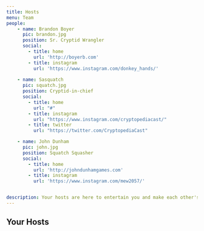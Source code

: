 ```yaml
---
title: Hosts
menu: Team
people:
    - name: Brandon Boyer
      pic: brandon.jpg
      position: Sr. Cryptid Wrangler
      social:
        - title: home
          url: 'http://boyerb.com'
        - title: instagram
          url: 'https://www.instagram.com/donkey_hands/'
    
    - name: Sasquatch
      pic: squatch.jpg
      position: Cryptid-in-chief
      social:
        - title: home
          url: "#"
        - title: instagram
          url: "https://www.instagram.com/cryptopediacast/"
        - title: twitter
          url: "https://twitter.com/CryptopediaCast"

    - name: John Dunham
      pic: john.jpg
      position: Squatch Squasher
      social:
        - title: home
          url: 'http://johndunhamgames.com'
        - title: instagram
          url: 'https://www.instagram.com/mew2057/'


description: Your hosts are here to entertain you and make each other's job more difficult.
---
```


## Your Hosts
